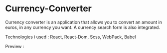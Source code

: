 # Currency-Converter

Currency converter is an application that allows you to convert an amount in euros, in any currency you want.
A currency search form is also integrated.

Technologies i used : React, React-Dom, Scss, WebPack, Babel

Preview : 


